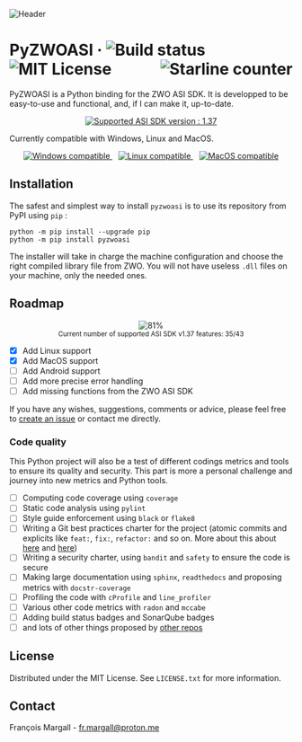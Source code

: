 ![Header](./docs/pyzwoasi-header.png)

# PyZWOASI &middot; <img src="https://github.com/fmargall/pyzwoasi/actions/workflows/deployment.yml/badge.svg" alt="Build status"> <img src="https://img.shields.io/badge/license-MIT-blue.svg" alt="MIT License"> <a href="https://github.com/qoomon/starlines"> <img src="https://starlines.qoo.monster/assets/fmargall/pyzwoasi" align="right" alt="Starline counter"/> </a>

PyZWOASI is a Python binding for the ZWO ASI SDK. It is developped to be easy-to-use and functional, and, if I can make it, up-to-date.

<p align="center">
  <a href="https://www.zwoastro.com/software/">
    <img src="https://img.shields.io/badge/Supported_ASI_SDK_Version-1.37-blue" alt="Supported ASI SDK version : 1.37">
  </a>
</p>

Currently compatible with Windows, Linux and MacOS.

<p align="center">
  <a href="https://www.microsoft.com/windows/">
    <img src="https://img.shields.io/badge/Windows-0078D6?style=for-the-badge&logo=windows&logoColor=white" alt="Windows compatible">
  </a> 
  &ensp;
  <a href="https://www.kernel.org/">
    <img src="https://img.shields.io/badge/Linux-FCC624?style=for-the-badge&logo=linux&logoColor=black" alt="Linux compatible">
  </a>
  &ensp;
  <a href="https://www.apple.com/macos/">
    <img src="https://img.shields.io/badge/MacOS-000000?style=for-the-badge&logo=apple&logoColor=white" alt="MacOS compatible">
  </a>
</p>

## Installation

The safest and simplest way to install `pyzwoasi` is to use its repository from PyPI using `pip` : 

```
python -m pip install --upgrade pip
python -m pip install pyzwoasi
```

The installer will take in charge the machine configuration and choose the right compiled library file from ZWO. You will not have useless `.dll` files on your machine, only the needed ones.

## Roadmap

<p align="center">
    <img src=https://geps.dev/progress/81 alt="81%"><br>
    <sup>Current number of supported ASI SDK v1.37 features: 35/43
</p>

- [x] Add Linux support
- [x] Add MacOS support
- [ ] Add Android support
- [ ] Add more precise error handling
- [ ] Add missing functions from the ZWO ASI SDK

If you have any wishes, suggestions, comments or advice, please feel free to [create an issue](https://github.com/fmargall/pyzwoasi/issues) or contact me directly.

### Code quality

This Python project will also be a test of different codings metrics and tools to ensure its quality and security. This part is more a personal challenge and journey into new metrics and Python tools.

- [ ] Computing code coverage using `coverage`
- [ ] Static code analysis using `pylint`
- [ ] Style guide enforcement using `black` or `flake8`
- [ ] Writing a Git best practices charter for the project (atomic commits and explicits like `feat:`, `fix:`, `refactor:` and so on. More about this about [here](https://medium.com/@noriller/docs-conventional-commits-feat-fix-refactor-which-is-which-531614fcb65a) and [here](https://www.conventionalcommits.org/en/v1.0.0/))
- [ ] Writing a security charter, using `bandit` and `safety` to ensure the code is secure
- [ ] Making large documentation using `sphinx`, `readthedocs` and proposing metrics with `docstr-coverage`
- [ ] Profiling the code with `cProfile` and `line_profiler`
- [ ] Various other code metrics with `radon` and `mccabe`
- [ ] Adding build status badges and SonarQube badges
- [ ] and lots of other things proposed by [other repos](https://github.com/dwyl/repo-badges)

## License
Distributed under the MIT License. See `LICENSE.txt` for more information.

## Contact
François Margall - fr.margall@proton.me
